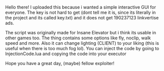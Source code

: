 Hello there! I uploaded this because i wanted a simple interactive GUI for everyone. The key is not hard to get (dont tell me it is, since its literally in the project and its called key.txt) and it does not get 190237123 linkvertise
ads.

The script was originally made for Insane Elevator but i think its usable in other games too. The thing contains some options like fly, noclip, walk speed and more. Also it can change lighting (CLIENT) to your liking (this is useful when there is too much
fog lol). You can inject the code by going to InjectionCode.lua and copying the code into your executor

Hope you have a great day, (maybe) fellow exploiter!
